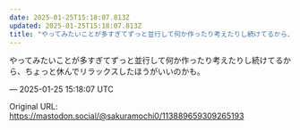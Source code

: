 ```yaml
---
date: 2025-01-25T15:18:07.813Z
updated: 2025-01-25T15:18:07.813Z
title: "やってみたいことが多すぎてずっと並行して何か作ったり考えたりし続けてるから、ちょ[...]"
---
```


<p>やってみたいことが多すぎてずっと並行して何か作ったり考えたりし続けてるから、ちょっと休んでリラックスしたほうがいいのかも。</p>

&mdash; 2025-01-25 15:18:07 UTC

Original URL: https://mastodon.social/@sakuramochi0/113889659309265193
